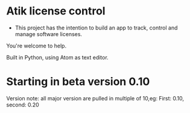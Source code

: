 # Atik license control

* This project has the intention to build an app to track, control and manage software licenses.

 You're welcome to help.

Built in Python, using Atom as text editor.

# Starting in beta version 0.10

Version note: all major version are pulled in multiple of 10,eg: First: 0.10, second: 0.20
